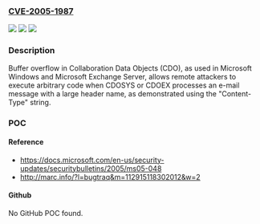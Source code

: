 ### [CVE-2005-1987](https://cve.mitre.org/cgi-bin/cvename.cgi?name=CVE-2005-1987)
![](https://img.shields.io/static/v1?label=Product&message=n%2Fa&color=blue)
![](https://img.shields.io/static/v1?label=Version&message=n%2Fa&color=blue)
![](https://img.shields.io/static/v1?label=Vulnerability&message=n%2Fa&color=brighgreen)

### Description

Buffer overflow in Collaboration Data Objects (CDO), as used in Microsoft Windows and Microsoft Exchange Server, allows remote attackers to execute arbitrary code when CDOSYS or CDOEX processes an e-mail message with a large header name, as demonstrated using the "Content-Type" string.

### POC

#### Reference
- https://docs.microsoft.com/en-us/security-updates/securitybulletins/2005/ms05-048
- http://marc.info/?l=bugtraq&m=112915118302012&w=2

#### Github
No GitHub POC found.

